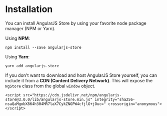# Installation



You can install AngularJS Store by using your favorite node package manager \(NPM or Yarn\).

Using **NPM**:

```text
npm install --save angularjs-store
```

Using **Yarn**:

```text
yarn add angularjs-store
```

 If you don't want to download and host AngularJS Store yourself, you can include it from a **CDN \(Content Delivery Network\)**. This will expose the `NgStore` class from the global `window` object.

```markup
<script src="https://cdn.jsdelivr.net/npm/angularjs-store@3.0.0/lib/angularjs-store.min.js" integrity="sha256-nsaQaMgobX864h304MR7laX7CykZNGPW4cfjlG+jOuc=" crossorigin="anonymous"></script>
```



